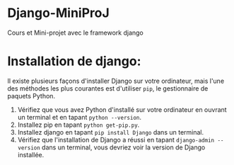 # Django-MiniProJ
Cours et Mini-projet avec le framework django
# Installation de django:
Il existe plusieurs façons d'installer Django sur votre ordinateur, mais l'une des méthodes les plus courantes est d'utiliser `pip`, le gestionnaire de paquets Python.
1. Vérifiez que vous avez Python d'installé sur votre ordinateur en ouvrant un terminal et en tapant `python --version`.
2. Installez pip en tapant `python get-pip.py`.
3. Installez django en tapant `pip install Django` dans un terminal.
4. Vérifiez que l'installation de Django a réussi en tapant `django-admin --version` dans un terminal, vous devriez voir la version de Django installée.
